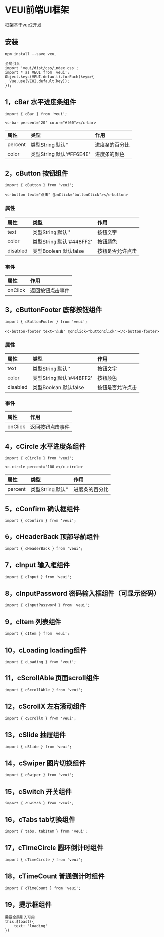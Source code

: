 # VEUI前端UI框架

框架基于vue2开发

## 安装
```
npm install --save veui

全局引入
import 'veui/dist/css/index.css';
import * as VEUI from 'veui';
Object.keys(VEUI.default).forEach(key=>{
  Vue.use(VEUI.default[key]);
});
```

## 1，cBar 水平进度条组件
```
import { cBar } from 'veui';

<c-bar percent='20' color="#f60"></c-bar>
```
| 属性 | 类型 | 作用 |
| :------ | :------ | :------ |
| percent | 类型String  默认'' | 进度条的百分比 |
| color | 类型String  默认'#FF6E4E' | 进度条的颜色 |

## 2，cButton 按钮组件
```
import { cButton } from 'veui';

<c-button text="点击" @onClick="buttonClick"></c-button>
```
### 属性
| 属性 | 类型 | 作用 |
| :------ | :------ | :------ |
| text | 类型String  默认'' | 按钮文字 |
| color | 类型String  默认'#448FF2' | 按钮颜色 |
| disabled | 类型Boolean  默认false | 按钮是否允许点击 |

### 事件
| 属性 | 作用 |
| :------ | :------ |
| onClick | 返回按钮点击事件 |

## 3，cButtonFooter 底部按钮组件
```
import { cButtonFooter } from 'veui';

<c-button-footer text="点击" @onClick="buttonClick"></c-button-footer>
```
### 属性
| 属性 | 类型 | 作用 |
| :------ | :------ | :------ |
| text | 类型String  默认'' | 按钮文字 |
| color | 类型String  默认'#448FF2' | 按钮颜色 |
| disabled | 类型Boolean  默认false | 按钮是否允许点击 |

### 事件
| 属性 | 作用 |
| :------ | :------ |
| onClick | 返回按钮点击事件 |

## 4，cCircle 水平进度条组件
```
import { cCircle } from 'veui';

<c-circle percent='100'></c-circle>
```
| 属性 | 类型 | 作用 |
| :------ | :------ | :------ |
| percent | 类型String  默认'' | 进度条的百分比 |

## 5，cConfirm 确认框组件
```
import { cConfirm } from 'veui';
```

## 6，cHeaderBack 顶部导航组件
```
import { cHeaderBack } from 'veui';
```

## 7，cInput 输入框组件
```
import { cInput } from 'veui';
```

## 8，cInputPassword 密码输入框组件（可显示密码）
```
import { cInputPassword } from 'veui';
```

## 9，cItem 列表组件
```
import { cItem } from 'veui';
```

## 10，cLoading loading组件
```
import { cLoading } from 'veui';
```

## 11，cScrollAble 页面scroll组件
```
import { cScrollAble } from 'veui';
```

## 12，cScrollX 左右滚动组件
```
import { cScrollX } from 'veui';
```

## 13，cSlide 抽屉组件
```
import { cSlide } from 'veui';
```

## 14，cSwiper 图片切换组件
```
import { cSwiper } from 'veui';
```

## 15，cSwitch 开关组件
```
import { cSwitch } from 'veui';
```

## 16，cTabs tab切换组件
```
import { tabs, tabItem } from 'veui';
```

## 17，cTimeCircle 圆环倒计时组件
```
import { cTimeCircle } from 'veui';
```

## 18，cTimeCount 普通倒计时组件
```
import { cTimeCount } from 'veui';
```

## 19，提示框组件
```
需要全局引入可用
this.$toast({
    text: 'loading'
})
```



